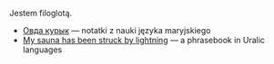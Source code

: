 Jestem filoglotą.
- [Овда курык](https://pt-11.github.io/ovda-kuryk/) — notatki z nauki języka maryjskiego
- [My sauna has been struck by lightning](https://pt-11.github.io/my-sauna/) —  a phrasebook in Uralic languages

<!--
**pt-11/pt-11** is a ✨ _special_ ✨ repository because its `README.md` (this file) appears on your GitHub profile.

Here are some ideas to get you started:

- 🔭 I’m currently working on ...
- 🌱 I’m currently learning ...
- 👯 I’m looking to collaborate on ...
- 🤔 I’m looking for help with ...
- 💬 Ask me about ...
- 📫 How to reach me: ...
- 😄 Pronouns: ...
- ⚡ Fun fact: ...
-->
